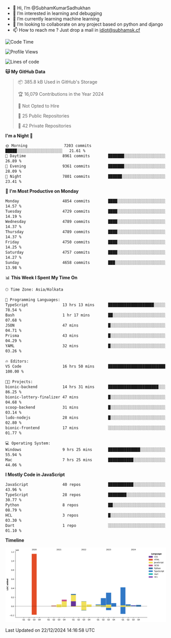 - 👋 Hi, I’m @SubhamKumarSadhukhan
- 👀 I’m interested in learning and debugging
- 🌱 I’m currently learning machine learning
- 💞️ I’m looking to collaborate on any project based on python and django
- 📫 How to reach me ?
      Just drop a mail in idiot@subhamsk.cf

<!---
SubhamKumarSadhukhan/SubhamKumarSadhukhan is a ✨ special ✨ repository because its `README.md` (this file) appears on your GitHub profile.
You can click the Preview link to take a look at your changes.
--->


<!--START_SECTION:waka-->
![Code Time](http://img.shields.io/badge/Code%20Time-2%2C684%20hrs%2053%20mins-blue)

![Profile Views](http://img.shields.io/badge/Profile%20Views-0-blue)

![Lines of code](https://img.shields.io/badge/From%20Hello%20World%20I%27ve%20Written-2.9%20million%20lines%20of%20code-blue)

**🐱 My GitHub Data** 

> 📦 385.8 kB Used in GitHub's Storage 
 > 
> 🏆 16,079 Contributions in the Year 2024
 > 
> 🚫 Not Opted to Hire
 > 
> 📜 25 Public Repositories 
 > 
> 🔑 42 Private Repositories 
 > 
**I'm a Night 🦉** 

```text
🌞 Morning                7203 commits        █████░░░░░░░░░░░░░░░░░░░░   21.61 % 
🌆 Daytime                8961 commits        ███████░░░░░░░░░░░░░░░░░░   26.89 % 
🌃 Evening                9361 commits        ███████░░░░░░░░░░░░░░░░░░   28.09 % 
🌙 Night                  7801 commits        ██████░░░░░░░░░░░░░░░░░░░   23.41 % 
```
📅 **I'm Most Productive on Monday** 

```text
Monday                   4854 commits        ████░░░░░░░░░░░░░░░░░░░░░   14.57 % 
Tuesday                  4729 commits        ████░░░░░░░░░░░░░░░░░░░░░   14.19 % 
Wednesday                4789 commits        ████░░░░░░░░░░░░░░░░░░░░░   14.37 % 
Thursday                 4789 commits        ████░░░░░░░░░░░░░░░░░░░░░   14.37 % 
Friday                   4750 commits        ████░░░░░░░░░░░░░░░░░░░░░   14.25 % 
Saturday                 4757 commits        ████░░░░░░░░░░░░░░░░░░░░░   14.27 % 
Sunday                   4658 commits        ███░░░░░░░░░░░░░░░░░░░░░░   13.98 % 
```


📊 **This Week I Spent My Time On** 

```text
🕑︎ Time Zone: Asia/Kolkata

💬 Programming Languages: 
TypeScript               13 hrs 13 mins      ████████████████████░░░░░   78.54 % 
Bash                     1 hr 17 mins        ██░░░░░░░░░░░░░░░░░░░░░░░   07.68 % 
JSON                     47 mins             █░░░░░░░░░░░░░░░░░░░░░░░░   04.71 % 
Prisma                   43 mins             █░░░░░░░░░░░░░░░░░░░░░░░░   04.29 % 
YAML                     32 mins             █░░░░░░░░░░░░░░░░░░░░░░░░   03.26 % 

🔥 Editors: 
VS Code                  16 hrs 50 mins      █████████████████████████   100.00 % 

🐱‍💻 Projects: 
bionic-backend           14 hrs 31 mins      ██████████████████████░░░   86.25 % 
bionic-lottery-finalizer 47 mins             █░░░░░░░░░░░░░░░░░░░░░░░░   04.68 % 
scoop-backend            31 mins             █░░░░░░░░░░░░░░░░░░░░░░░░   03.14 % 
ludo-nodejs              28 mins             █░░░░░░░░░░░░░░░░░░░░░░░░   02.80 % 
bionic-frontend          17 mins             ░░░░░░░░░░░░░░░░░░░░░░░░░   01.77 % 

💻 Operating System: 
Windows                  9 hrs 25 mins       ██████████████░░░░░░░░░░░   55.94 % 
Mac                      7 hrs 25 mins       ███████████░░░░░░░░░░░░░░   44.06 % 
```

**I Mostly Code in JavaScript** 

```text
JavaScript               40 repos            ███████████░░░░░░░░░░░░░░   43.96 % 
TypeScript               28 repos            ████████░░░░░░░░░░░░░░░░░   30.77 % 
Python                   8 repos             ██░░░░░░░░░░░░░░░░░░░░░░░   08.79 % 
HCL                      3 repos             █░░░░░░░░░░░░░░░░░░░░░░░░   03.30 % 
Dart                     1 repo              ░░░░░░░░░░░░░░░░░░░░░░░░░   01.10 % 
```



**Timeline**

![Lines of Code chart](https://raw.githubusercontent.com/SubhamKumarSadhukhan/SubhamKumarSadhukhan/main/assets/bar_graph.png)


 Last Updated on 22/12/2024 14:16:58 UTC
<!--END_SECTION:waka-->
